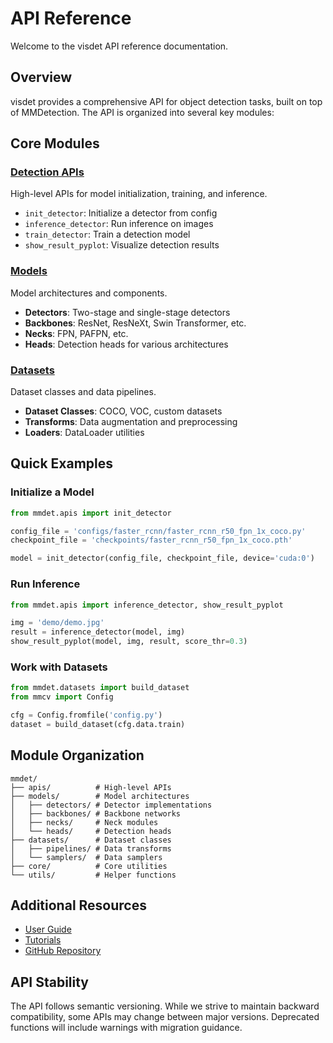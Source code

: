 # API Reference

Welcome to the visdet API reference documentation.

## Overview

visdet provides a comprehensive API for object detection tasks, built on top of MMDetection. The API is organized into several key modules:

## Core Modules

### [Detection APIs](../api/core.md)
High-level APIs for model initialization, training, and inference.

- `init_detector`: Initialize a detector from config
- `inference_detector`: Run inference on images
- `train_detector`: Train a detection model
- `show_result_pyplot`: Visualize detection results

### [Models](../api/models.md)
Model architectures and components.

- **Detectors**: Two-stage and single-stage detectors
- **Backbones**: ResNet, ResNeXt, Swin Transformer, etc.
- **Necks**: FPN, PAFPN, etc.
- **Heads**: Detection heads for various architectures

### [Datasets](../api/datasets.md)
Dataset classes and data pipelines.

- **Dataset Classes**: COCO, VOC, custom datasets
- **Transforms**: Data augmentation and preprocessing
- **Loaders**: DataLoader utilities

## Quick Examples

### Initialize a Model

```python
from mmdet.apis import init_detector

config_file = 'configs/faster_rcnn/faster_rcnn_r50_fpn_1x_coco.py'
checkpoint_file = 'checkpoints/faster_rcnn_r50_fpn_1x_coco.pth'

model = init_detector(config_file, checkpoint_file, device='cuda:0')
```

### Run Inference

```python
from mmdet.apis import inference_detector, show_result_pyplot

img = 'demo/demo.jpg'
result = inference_detector(model, img)
show_result_pyplot(model, img, result, score_thr=0.3)
```

### Work with Datasets

```python
from mmdet.datasets import build_dataset
from mmcv import Config

cfg = Config.fromfile('config.py')
dataset = build_dataset(cfg.data.train)
```

## Module Organization

```
mmdet/
├── apis/          # High-level APIs
├── models/        # Model architectures
│   ├── detectors/ # Detector implementations
│   ├── backbones/ # Backbone networks
│   ├── necks/     # Neck modules
│   └── heads/     # Detection heads
├── datasets/      # Dataset classes
│   ├── pipelines/ # Data transforms
│   └── samplers/  # Data samplers
├── core/          # Core utilities
└── utils/         # Helper functions
```

## Additional Resources

- [User Guide](../user-guide/training.md)
- [Tutorials](../tutorials/config.md)
- [GitHub Repository](https://github.com/BinItAI/visdet)

## API Stability

The API follows semantic versioning. While we strive to maintain backward compatibility, some APIs may change between major versions. Deprecated functions will include warnings with migration guidance.
